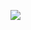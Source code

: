 <img src="https://github-readme-stats.vercel.app/api?username=FaanJoie&show_icons=true&count_private=true" /><!--<img src="https://github-readme-stats.vercel.app/api/top-langs/?username=FaanJeoi&layout=compact&langs_count=10" />-->
<!--
**Fa2Ru1/Fa2Ru1** is a ✨ _special_ ✨ repository because its `README.md` (this file) appears on your GitHub profile.

Here are some ideas to get you started:

- 🔭 I’m currently working on ...
- 🌱 I’m currently learning ...
- 👯 I’m looking to collaborate on ...
- 🤔 I’m looking for help with ...
- 💬 Ask me about ...
- 📫 How to reach me: ...
- 😄 Pronouns: ...
- ⚡ Fun fact: ...
-->
